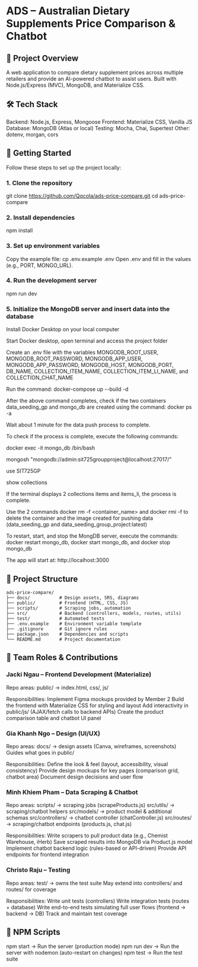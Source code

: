 # ADS – Australian Dietary Supplements Price Comparison & Chatbot

## 📖 Project Overview
A web application to compare dietary supplement prices across multiple retailers and provide an AI-powered chatbot to assist users.
Built with Node.js/Express (MVC), MongoDB, and Materialize CSS.

## 🛠️ Tech Stack
Backend: Node.js, Express, Mongoose
Frontend: Materialize CSS, Vanilla JS
Database: MongoDB (Atlas or local)
Testing: Mocha, Chai, Supertest
Other: dotenv, morgan, cors

## 🚀 Getting Started
Follow these steps to set up the project locally:

### 1. Clone the repository
git clone https://github.com/Qqcola/ads-price-compare.git
cd ads-price-compare

### 2. Install dependencies
npm install

### 3. Set up environment variables
Copy the example file:
cp .env.example .env
Open .env and fill in the values (e.g., PORT, MONGO_URL).

### 4. Run the development server
npm run dev

### 5. Initialize the MongoDB server and insert data into the database
Install Docker Desktop on your local computer

Start Docker desktop, open terminal and access the project folder

Create an .env file with the variables MONGODB_ROOT_USER, MONGODB_ROOT_PASSWORD, MONGODB_APP_USER, MONGODB_APP_PASSWORD, MONGODB_HOST, MONGODB_PORT, DB_NAME, COLLECTION_ITEM_NAME, COLLECTION_ITEM_LI_NAME, and COLLECTION_CHAT_NAME

Run the command: docker-compose up --build -d

After the above command completes, check if the two containers data_seeding_gp and mongo_db are created using the command: docker ps -a

Wait about 1 minute for the data push process to complete.

To check if the process is complete, execute the following commands:

docker exec -it mongo_db /bin/bash

mongosh "mongodb://admin:sit725groupproject@localhost:27017/"

use SIT725GP

show collections

If the terminal displays 2 collections items and items_li, the process is complete.

Use the 2 commands docker rm -f <container_name> and docker rmi -f <image-name> to delete the container and the image created for pushing data (data_seeding_gp and data_seeding_group_project:latest)

To restart, start, and stop the MongDB server, execute the commands: docker restart mongo_db, docker start mongo_db, and docker stop mongo_db



The app will start at: http://localhost:3000

## 📂 Project Structure
```text
ads-price-compare/
├── docs/           # Design assets, SRS, diagrams
├── public/         # Frontend (HTML, CSS, JS)
├── scripts/        # Scraping jobs, automation
├── src/            # Backend (controllers, models, routes, utils)
├── test/           # Automated tests
├── .env.example    # Environment variable template
├── .gitignore      # Git ignore rules
├── package.json    # Dependencies and scripts
└── README.md       # Project documentation
```

## 👥 Team Roles & Contributions

### Jacki Ngau – Frontend Development (Materialize)
Repo areas:
public/ → index.html, css/, js/

Responsibilities:
Implement Figma mockups provided by Member 2
Build the frontend with Materialize CSS for styling and layout
Add interactivity in public/js/ (AJAX/fetch calls to backend APIs)
Create the product comparison table and chatbot UI panel

### Gia Khanh Ngo – Design (UI/UX)
Repo areas:
docs/ → design assets (Canva, wireframes, screenshots)
Guides what goes in public/

Responsibilities:
Define the look & feel (layout, accessibility, visual consistency)
Provide design mockups for key pages (comparison grid, chatbot area)
Document design decisions and user flow

### Minh Khiem Pham – Data Scraping & Chatbot
Repo areas:
scripts/ → scraping jobs (scrapeProducts.js)
src/utils/ → scraping/chatbot helpers
src/models/ → product model & additional schemas
src/controllers/ → chatbot controller (chatController.js)
src/routes/ → scraping/chatbot endpoints (products.js, chat.js)

Responsibilities:
Write scrapers to pull product data (e.g., Chemist Warehouse, iHerb)
Save scraped results into MongoDB via Product.js model
Implement chatbot backend logic (rules-based or API-driven)
Provide API endpoints for frontend integration

### Christo Raju – Testing
Repo areas:
test/ → owns the test suite
May extend into controllers/ and routes/ for coverage

Responsibilities:
Write unit tests (controllers)
Write integration tests (routes + database)
Write end-to-end tests simulating full user flows (frontend → backend → DB)
Track and maintain test coverage

## 📜 NPM Scripts
npm start → Run the server (production mode)
npm run dev → Run the server with nodemon (auto-restart on changes)
npm test → Run the test suite